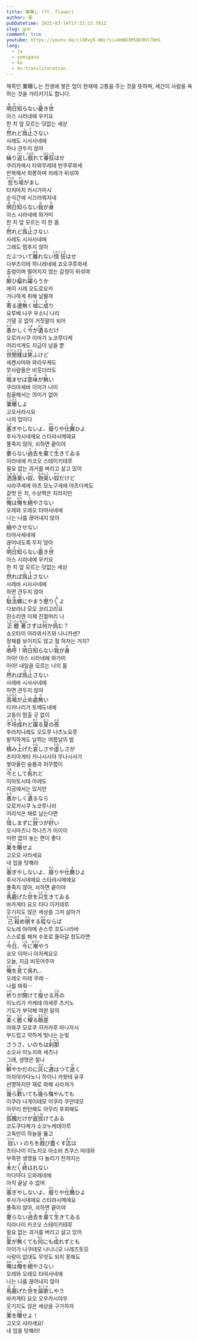 ```yaml
---
title: 業曝し (ft. flower)
author: 霄
pubDatetime: 2025-03-14T17:31:23.701Z
slug: goh
comment: true
youtube: https://youtu.be/clORvyS-WQc?si=OmNO3MSQk9O17OmS
lang:
  - ja
  - yomigana
  - ko
  - ko-transliteration
---
```


제목인 業曝し는 전생에 쌓은 업이 현재에 고통을 주는 것을 뜻하며, 세간이 사람을 욕하는 것을 가리키기도 합니다.

<div>
    <div class="lang-ja"><ruby>明日<rp>(</rp><rt>あす</rt><rp>)</rp></ruby><ruby>知<rp>(</rp><rt>し</rt><rp>)</rp></ruby>らない<ruby>憂<rp>(</rp><rt>う</rt><rp>)</rp></ruby>き<ruby>世<rp>(</rp><rt>よ</rt><rp>)</rp></ruby></div>
    <div class="lang-ko-tl">아스 시라네에 우키요</div>
    <div class="lang-ko">한 치 앞 모르는 덧없는 세상</div>
</div>
<div>
    <div class="lang-ja"><ruby>然<rp>(</rp><rt>さ</rt><rp>)</rp></ruby>れど<ruby>爲止<rp>(</rp><rt>しさ</rt><rp>)</rp></ruby>さない</div>
    <div class="lang-ko-tl">사레도 시사사네에</div>
    <div class="lang-ko">하나 관두지 않아</div>
</div>
<div>
    <div class="lang-ja"><ruby>繰<rp>(</rp><rt>く</rt><rp>)</rp></ruby>り<ruby>返<rp>(</rp><rt>かへ</rt><rp>)</rp></ruby>し<ruby>戲<rp>(</rp><rt>たはむ</rt><rp>)</rp></ruby>れて<ruby>番<rp>(</rp><rt>ばん</rt><rp>)</rp></ruby><ruby>狂<rp>(</rp><rt>くる</rt><rp>)</rp></ruby>はせ</div>
    <div class="lang-ko-tl">쿠리카에시 타와무레테 반쿠루와세</div>
    <div class="lang-ko">반복해서 희롱하며 차례가 뒤섞여</div>
</div>
<div>
    <div class="lang-ja"><ruby>忽<rp>(</rp><rt>たちま</rt><rp>)</rp></ruby>ち<ruby>喧<rp>(</rp><rt>かし</rt><rp>)</rp></ruby>がまし</div>
    <div class="lang-ko-tl">타치마치 카시가마시</div>
    <div class="lang-ko">순식간에 시끄러워지네</div>
</div>

<div>
    <div class="lang-ja"><ruby>明日<rp>(</rp><rt>あす</rt><rp>)</rp></ruby><ruby>知<rp>(</rp><rt>し</rt><rp>)</rp></ruby>らない<ruby>我<rp>(</rp><rt>わ</rt><rp>)</rp></ruby>が<ruby>身<rp>(</rp><rt>み</rt><rp>)</rp></ruby></div>
    <div class="lang-ko-tl">아스 시라네에 와가미</div>
    <div class="lang-ko">한 치 앞 모르는 이 한 몸</div>
</div>
<div>
    <div class="lang-ja"><ruby>然<rp>(</rp><rt>さ</rt><rp>)</rp></ruby>れど<ruby>爲止<rp>(</rp><rt>しさ</rt><rp>)</rp></ruby>さない</div>
    <div class="lang-ko-tl">사레도 시사사네에</div>
    <div class="lang-ko">그래도 멈추지 않아</div>
</div>
<div>
    <div class="lang-ja">だぶついて<ruby>離<rp>(</rp><rt>はな</rt><rp>)</rp></ruby>れない<ruby>情<rp>(</rp><rt>じやう</rt><rp>)</rp></ruby><ruby>狂<rp>(</rp><rt>くる</rt><rp>)</rp></ruby>はせ</div>
    <div class="lang-ko-tl">다부츠이테 하나레네에 죠오쿠루와세</div>
    <div class="lang-ko">출렁이며 떨어지지 않는 감정이 뒤섞여</div>
</div>
<div>
    <div class="lang-ja"><ruby>醉<rp>(</rp><rt>ゑ</rt><rp>)</rp></ruby>ひ<ruby>癡<rp>(</rp><rt>し</rt><rp>)</rp></ruby>れ<ruby>躍<rp>(</rp><rt>をど</rt><rp>)</rp></ruby>らうか</div>
    <div class="lang-ko-tl">에이 시레 오도로오카</div>
    <div class="lang-ko">거나하게 취해 날뛸까</div>
</div>

<div>
    <div class="lang-ja"><ruby>寄<rp>(</rp><rt>よ</rt><rp>)</rp></ruby>る<ruby>邊<rp>(</rp><rt>べ</rt><rp>)</rp></ruby><ruby>無<rp>(</rp><rt>な</rt><rp>)</rp></ruby>く<ruby>嘘<rp>(</rp><rt>うそ</rt><rp>)</rp></ruby>に<ruby>成<rp>(</rp><rt>な</rt><rp>)</rp></ruby>り</div>
    <div class="lang-ko-tl">요루베 나쿠 우소니 나리</div>
    <div class="lang-ko">기댈 곳 없이 거짓말이 되어</div>
</div>
<div>
    <div class="lang-ja"><ruby>愚<rp>(</rp><rt>おろ</rt><rp>)</rp></ruby>かしく<ruby>今<rp>(</rp><rt>いま</rt><rp>)</rp></ruby>が<ruby>遺<rp>(</rp><rt>のこ</rt><rp>)</rp></ruby>るだけ</div>
    <div class="lang-ko-tl">오로카시쿠 이마가 노코루다케</div>
    <div class="lang-ko">어리석게도 지금이 남을 뿐</div>
</div>
<div>
    <div class="lang-ja"><ruby>世閒<rp>(</rp><rt>せけん</rt><rp>)</rp></ruby><ruby>樣<rp>(</rp><rt>さま</rt><rp>)</rp></ruby>は<ruby>笑<rp>(</rp><rt>わら</rt><rp>)</rp></ruby>ふけど</div>
    <div class="lang-ko-tl">세켄사마와 와라우케도</div>
    <div class="lang-ko">뭇사람들은 비웃더라도</div>
</div>
<div>
    <div class="lang-ja"><ruby>暗<rp>(</rp><rt>くら</rt><rp>)</rp></ruby>ませば<ruby>意味<rp>(</rp><rt>いみ</rt><rp>)</rp></ruby>が<ruby>無<rp>(</rp><rt>な</rt><rp>)</rp></ruby>い</div>
    <div class="lang-ko-tl">쿠라마세바 이미가 나이</div>
    <div class="lang-ko">침울해서는 의미가 없어</div>
</div>
<div>
    <div class="lang-ja"><ruby>業曝<rp>(</rp><rt>ごふさら</rt><rp>)</rp></ruby>しよ</div>
    <div class="lang-ko-tl">고오사라시요</div>
    <div class="lang-ko">나의 업이다</div>
</div>

<div>
    <div class="lang-ja"><ruby>塞<rp>(</rp><rt>ふさ</rt><rp>)</rp></ruby>ぎやしないよ、<ruby>廢<rp>(</rp><rt>すた</rt><rp>)</rp></ruby>りや<ruby>仕舞<rp>(</rp><rt>しま</rt><rp>)</rp></ruby>ひよ</div>
    <div class="lang-ko-tl">후사갸시네에요 스타랴시메에요</div>
    <div class="lang-ko">풀죽지 않아, 쇠하면 끝이야</div>
</div>
<div>
    <div class="lang-ja"><ruby>要<rp>(</rp><rt>い</rt><rp>)</rp></ruby>らない<ruby>過去<rp>(</rp><rt>かこ</rt><rp>)</rp></ruby>を<ruby>棄<rp>(</rp><rt>す</rt><rp>)</rp></ruby>て<ruby>生<rp>(</rp><rt>い</rt><rp>)</rp></ruby>きてゐる</div>
    <div class="lang-ko-tl">이라네에 카코오 스테이키테루</div>
    <div class="lang-ko">필요 없는 과거를 버리고 살고 있어</div>
</div>
<div>
    <div class="lang-ja"><ruby>洒落臭<rp>(</rp><rt>しやらくさ</rt><rp>)</rp></ruby>い<ruby>奴<rp>(</rp><rt>やつ</rt><rp>)</rp></ruby>、<ruby>物臭<rp>(</rp><rt>ものぐさ</rt><rp>)</rp></ruby>い<ruby>奴<rp>(</rp><rt>やつ</rt><rp>)</rp></ruby>だけど</div>
    <div class="lang-ko-tl">샤라쿠세에 야츠 모노구세에 야츠다케도</div>
    <div class="lang-ko">겉멋 든 치, 수상쩍은 치라지만</div>
</div>
<div>
    <div class="lang-ja"><ruby>俺<rp>(</rp><rt>おれ</rt><rp>)</rp></ruby>は<ruby>俺<rp>(</rp><rt>おれ</rt><rp>)</rp></ruby>を<ruby>絕<rp>(</rp><rt>た</rt><rp>)</rp></ruby>やさない</div>
    <div class="lang-ko-tl">오레와 오레오 타야사네에</div>
    <div class="lang-ko">나는 나를 끊어내지 않아</div>
</div>
<div>
    <div class="lang-ja"><ruby>絕<rp>(</rp><rt>た</rt><rp>)</rp></ruby>やさせない</div>
    <div class="lang-ko-tl">타야사세네에</div>
    <div class="lang-ko">끊어내도록 두지 않아</div>
</div>

<div>
    <div class="lang-ja"><ruby>明日<rp>(</rp><rt>あす</rt><rp>)</rp></ruby><ruby>知<rp>(</rp><rt>し</rt><rp>)</rp></ruby>らない<ruby>憂<rp>(</rp><rt>う</rt><rp>)</rp></ruby>き<ruby>世<rp>(</rp><rt>よ</rt><rp>)</rp></ruby></div>
    <div class="lang-ko-tl">아스 시라네에 우키요</div>
    <div class="lang-ko">한 치 앞 모르는 덧없는 세상</div>
</div>
<div>
    <div class="lang-ja"><ruby>然<rp>(</rp><rt>さ</rt><rp>)</rp></ruby>れば<ruby>爲止<rp>(</rp><rt>しさ</rt><rp>)</rp></ruby>さない</div>
    <div class="lang-ko-tl">사레바 시사사네에</div>
    <div class="lang-ko">하면 관두지 않아</div>
</div>
<div>
    <div class="lang-ja"><ruby>駄法螺<rp>(</rp><rt>だぼら</rt><rp>)</rp></ruby>にやまう<ruby>懲<rp>(</rp><rt>こ</rt><rp>)</rp></ruby>り〲よ</div>
    <div class="lang-ko-tl">다보라냐 모오 코리고리요</div>
    <div class="lang-ko">흰소리엔 이제 진절머리 나</div>
</div>
<div>
    <div class="lang-ja"><ruby>正體<rp>(</rp><rt>しやうたい</rt><rp>)</rp></ruby><ruby>著<rp>(</rp><rt>あらは</rt><rp>)</rp></ruby>さずは<ruby>何<rp>(</rp><rt>なに</rt><rp>)</rp></ruby>か<ruby>爲<rp>(</rp><rt>せ</rt><rp>)</rp></ruby>む？</div>
    <div class="lang-ko-tl">쇼오타이 아라와사즈와 나니카센?</div>
    <div class="lang-ko">정체를 보이지도 않고 뭘 하자는 거지?</div>
</div>

<div>
    <div class="lang-ja"><ruby>嗚呼<rp>(</rp><rt>ああ</rt><rp>)</rp></ruby>！<ruby>明日<rp>(</rp><rt>あす</rt><rp>)</rp></ruby><ruby>知<rp>(</rp><rt>し</rt><rp>)</rp></ruby>らない<ruby>我<rp>(</rp><rt>わ</rt><rp>)</rp></ruby>が<ruby>身<rp>(</rp><rt>み</rt><rp>)</rp></ruby></div>
    <div class="lang-ko-tl">아아! 아스 시라네에 와가미</div>
    <div class="lang-ko">아아! 내일을 모르는 나의 몸</div>
</div>
<div>
    <div class="lang-ja"><ruby>然<rp>(</rp><rt>さ</rt><rp>)</rp></ruby>れば<ruby>爲止<rp>(</rp><rt>なさ</rt><rp>)</rp></ruby>さない</div>
    <div class="lang-ko-tl">사레바 시사사네에</div>
    <div class="lang-ko">하면 관두지 않아</div>
</div>
<div>
    <div class="lang-ja"><ruby>高鳴<rp>(</rp><rt>たかなり</rt><rp>)</rp></ruby>が<ruby>止<rp>(</rp><rt>と</rt><rp>)</rp></ruby>め<ruby>處<rp>(</rp><rt>ど</rt><rp>)</rp></ruby><ruby>無<rp>(</rp><rt>な</rt><rp>)</rp></ruby>い</div>
    <div class="lang-ko-tl">타카나리가 토메도네에</div>
    <div class="lang-ko">고동이 멈출 곳 없이</div>
</div>
<div>
    <div class="lang-ja"><ruby>不埓<rp>(</rp><rt>ふらち</rt><rp>)</rp></ruby><ruby>成<rp>(</rp><rt>な</rt><rp>)</rp></ruby>れど<ruby>躍<rp>(</rp><rt>をど</rt><rp>)</rp></ruby>る<ruby>夏<rp>(</rp><rt>なつ</rt><rp>)</rp></ruby>の<ruby>夜<rp>(</rp><rt>よる</rt><rp>)</rp></ruby></div>
    <div class="lang-ko-tl">후라치나레도 오도루 나츠노요루</div>
    <div class="lang-ko">발칙하게도 날뛰는 여름날의 밤</div>
</div>

<div>
    <div class="lang-ja"><ruby>積<rp>(</rp><rt>つ</rt><rp>)</rp></ruby>み<ruby>上<rp>(</rp><rt>あ</rt><rp>)</rp></ruby>げた<ruby>哀<rp>(</rp><rt>かな</rt><rp>)</rp></ruby>しさや<ruby>虛<rp>(</rp><rt>むな</rt><rp>)</rp></ruby>しさが</div>
    <div class="lang-ko-tl">츠미아게타 카나시사야 무나시사가</div>
    <div class="lang-ko">쌓아올린 슬픔과 허무함이</div>
</div>
<div>
    <div class="lang-ja"><ruby>今<rp>(</rp><rt>いま</rt><rp>)</rp></ruby>として<ruby>有<rp>(</rp><rt>あ</rt><rp>)</rp></ruby>れど</div>
    <div class="lang-ko-tl">이마토시테 아레도</div>
    <div class="lang-ko">지금에서는 있지만</div>
</div>
<div>
    <div class="lang-ja"><ruby>愚<rp>(</rp><rt>おろ</rt><rp>)</rp></ruby>かしく<ruby>遺<rp>(</rp><rt>のこ</rt><rp>)</rp></ruby>るなら</div>
    <div class="lang-ko-tl">오로카시쿠 노코루나라</div>
    <div class="lang-ko">어리석은 채로 남는다면</div>
</div>
<div>
    <div class="lang-ja"><ruby>惜<rp>(</rp><rt>お</rt><rp>)</rp></ruby>しまずに<ruby>放<rp>(</rp><rt>はな</rt><rp>)</rp></ruby>つが<ruby>好<rp>(</rp><rt>い</rt><rp>)</rp></ruby>い</div>
    <div class="lang-ko-tl">오시마즈니 하나츠가 이이이</div>
    <div class="lang-ko">미련 없이 놓는 편이 좋다</div>
</div>
<div>
    <div class="lang-ja"><ruby>業<rp>(</rp><rt>ごふ</rt><rp>)</rp></ruby>を<ruby>曝<rp>(</rp><rt>さら</rt><rp>)</rp></ruby>せよ</div>
    <div class="lang-ko-tl">고오오 사라세요</div>
    <div class="lang-ko">내 업을 탓해라</div>
</div>

<div>
    <div class="lang-ja"><ruby>塞<rp>(</rp><rt>ふさ</rt><rp>)</rp></ruby>ぎやしないよ、<ruby>廢<rp>(</rp><rt>すた</rt><rp>)</rp></ruby>りや<ruby>仕舞<rp>(</rp><rt>しま</rt><rp>)</rp></ruby>ひよ</div>
    <div class="lang-ko-tl">후사갸시네에요 스타랴시메에요</div>
    <div class="lang-ko">풀죽지 않아, 쇠하면 끝이야</div>
</div>
<div>
    <div class="lang-ja"><ruby>馬鹿<rp>(</rp><rt>ばか</rt><rp>)</rp></ruby>げた<ruby>世<rp>(</rp><rt>よ</rt><rp>)</rp></ruby>を<ruby>只<rp>(</rp><rt>ただ</rt><rp>)</rp></ruby><ruby>生<rp>(</rp><rt>い</rt><rp>)</rp></ruby>きてゐる</div>
    <div class="lang-ko-tl">바카게타 요오 타다 이키테루</div>
    <div class="lang-ko">웃기지도 않은 세상을 그저 살아가</div>
</div>
<div>
    <div class="lang-ja"><ruby>己<rp>(</rp><rt>おのれ</rt><rp>)</rp></ruby><ruby>殺<rp>(</rp><rt>あや</rt><rp>)</rp></ruby>め<ruby>損<rp>(</rp><rt>そん</rt><rp>)</rp></ruby>する<ruby>程<rp>(</rp><rt>ほど</rt><rp>)</rp></ruby>ならば</div>
    <div class="lang-ko-tl">오노레 아야메 손스루 호도나라바</div>
    <div class="lang-ko">스스로를 해쳐 수포로 돌아갈 정도라면</div>
</div>
<div>
    <div class="lang-ja"><ruby>今日<rp>(</rp><rt>けふ</rt><rp>)</rp></ruby>、<ruby>今<rp>(</rp><rt>いま</rt><rp>)</rp></ruby>に<ruby>嘲<rp>(</rp><rt>あざけ</rt><rp>)</rp></ruby>やう</div>
    <div class="lang-ko-tl">쿄오 이마니 아자케요오</div>
    <div class="lang-ko">오늘, 지금 비웃어주마</div>
</div>
<div>
    <div class="lang-ja"><ruby>俺<rp>(</rp><rt>おれ</rt><rp>)</rp></ruby>を<ruby>見<rp>(</rp><rt>み</rt><rp>)</rp></ruby>て<ruby>吳<rp>(</rp><rt>く</rt><rp>)</rp></ruby>れ…</div>
    <div class="lang-ko-tl">오레오 미테 쿠레⋯</div>
    <div class="lang-ko">나를 봐줘⋯</div>
</div>

<div>
    <div class="lang-ja"><ruby>祈<rp>(</rp><rt>いの</rt><rp>)</rp></ruby>りが<ruby>闕<rp>(</rp><rt>か</rt><rp>)</rp></ruby>けて<ruby>瘦<rp>(</rp><rt>や</rt><rp>)</rp></ruby>せる<ruby>月<rp>(</rp><rt>つき</rt><rp>)</rp></ruby>の</div>
    <div class="lang-ko-tl">이노리가 카케테 야세루 츠키노</div>
    <div class="lang-ko">기도가 부덕해 여윈 달의</div>
</div>
<div>
    <div class="lang-ja"><ruby>柔<rp>(</rp><rt>やは</rt><rp>)</rp></ruby>く<ruby>脆<rp>(</rp><rt>もろ</rt><rp>)</rp></ruby>く<ruby>耀<rp>(</rp><rt>ひか</rt><rp>)</rp></ruby>る<ruby>眼差<rp>(</rp><rt>まなざし</rt><rp>)</rp></ruby></div>
    <div class="lang-ko-tl">야와쿠 모로쿠 히카카루 마나자시</div>
    <div class="lang-ko">부드럽고 약하게 빛나는 눈빛</div>
</div>
<div>
    <div class="lang-ja">さうさ、いのちは<ruby>刹那<rp>(</rp><rt>せつな</rt><rp>)</rp></ruby></div>
    <div class="lang-ko-tl">소오사 이노치와 세츠나</div>
    <div class="lang-ko">그래, 생명은 찰나</div>
</div>
<div>
    <div class="lang-ja"><ruby>鮮<rp>(</rp><rt>あざ</rt><rp>)</rp></ruby>やかだのに<ruby>灰<rp>(</rp><rt>はひ</rt><rp>)</rp></ruby>に<ruby>逓<rp>(</rp><rt>か</rt><rp>)</rp></ruby>はつて<ruby>逝<rp>(</rp><rt>ゆ</rt><rp>)</rp></ruby>く</div>
    <div class="lang-ko-tl">아자야카다노니 하이니 카왓테 유쿠</div>
    <div class="lang-ko">선명하지만 재로 화해 사라져가</div>
</div>

<div>
    <div class="lang-ja"><ruby>幾<rp>(</rp><rt>いく</rt><rp>)</rp></ruby>ら<ruby>歎<rp>(</rp><rt>なげ</rt><rp>)</rp></ruby>いても<ruby>幾<rp>(</rp><rt>いく</rt><rp>)</rp></ruby>ら<ruby>悔<rp>(</rp><rt>く</rt><rp>)</rp></ruby>やんでも</div>
    <div class="lang-ko-tl">이쿠라 나게이테모 이쿠라 쿠얀데모</div>
    <div class="lang-ko">아무리 한탄해도 아무리 후회해도</div>
</div>
<div>
    <div class="lang-ja"><ruby>孤獨<rp>(</rp><rt>こどく</rt><rp>)</rp></ruby>だけが<ruby>底拔<rp>(</rp><rt>そこぬ</rt><rp>)</rp></ruby>けてゐる</div>
    <div class="lang-ko-tl">코도쿠다케가 소코누케테이루</div>
    <div class="lang-ko">고독만이 하늘을 뚫고</div>
</div>
<div>
    <div class="lang-ja"><ruby>拙<rp>(</rp><rt>つたな</rt><rp>)</rp></ruby>いゝのちを<ruby>戲<rp>(</rp><rt>あそ</rt><rp>)</rp></ruby>び<ruby>盡<rp>(</rp><rt>つ</rt><rp>)</rp></ruby>くす<ruby>迄<rp>(</rp><rt>まで</rt><rp>)</rp></ruby>は</div>
    <div class="lang-ko-tl">츠타나이 이노치오 아소비 츠쿠스 마데와</div>
    <div class="lang-ko">부족한 생명을 다 놀리기 전까지는</div>
</div>
<div>
    <div class="lang-ja"><ruby>未<rp>(</rp><rt>ま</rt><rp>)</rp></ruby>だ〱<ruby>終<rp>(</rp><rt>を</rt><rp>)</rp></ruby>はれない</div>
    <div class="lang-ko-tl">마다마다 오와레네에</div>
    <div class="lang-ko">아직 끝날 수 없어</div>
</div>

<div>
    <div class="lang-ja"><ruby>塞<rp>(</rp><rt>ふさ</rt><rp>)</rp></ruby>ぎやしないよ、<ruby>廢<rp>(</rp><rt>すた</rt><rp>)</rp></ruby>りや<ruby>仕舞<rp>(</rp><rt>しま</rt><rp>)</rp></ruby>ひよ</div>
    <div class="lang-ko-tl">후사갸시네에요 스타랴시메에요</div>
    <div class="lang-ko">풀죽지 않아, 쇠하면 끝이야</div>
</div>
<div>
    <div class="lang-ja"><ruby>要<rp>(</rp><rt>い</rt><rp>)</rp></ruby>らない<ruby>過去<rp>(</rp><rt>かこ</rt><rp>)</rp></ruby>を<ruby>棄<rp>(</rp><rt>す</rt><rp>)</rp></ruby>て<ruby>生<rp>(</rp><rt>い</rt><rp>)</rp></ruby>きてゐる</div>
    <div class="lang-ko-tl">이라나이 카코오 스테이키테루</div>
    <div class="lang-ko">필요 없는 과거를 버리고 살고 있어</div>
</div>
<div>
    <div class="lang-ja"><ruby>愛<rp>(</rp><rt>あい</rt><rp>)</rp></ruby>が<ruby>無<rp>(</rp><rt>な</rt><rp>)</rp></ruby>くても<ruby>何<rp>(</rp><rt>なに</rt><rp>)</rp></ruby>にも<ruby>成<rp>(</rp><rt>な</rt><rp>)</rp></ruby>れずとも</div>
    <div class="lang-ko-tl">아이가 나쿠테모 나니니모 나레즈토모</div>
    <div class="lang-ko">사랑이 없대도 무엇도 되지 못해도</div>
</div>
<div>
    <div class="lang-ja"><ruby>俺<rp>(</rp><rt>おれ</rt><rp>)</rp></ruby>は<ruby>俺<rp>(</rp><rt>おれ</rt><rp>)</rp></ruby>を<ruby>絕<rp>(</rp><rt>た</rt><rp>)</rp></ruby>やさない</div>
    <div class="lang-ko-tl">오레와 오레오 타야사네에</div>
    <div class="lang-ko">나는 나를 끊어내지 않아</div>
</div>
<div>
    <div class="lang-ja"><ruby>馬鹿<rp>(</rp><rt>ばか</rt><rp>)</rp></ruby>げた<ruby>世<rp>(</rp><rt>よ</rt><rp>)</rp></ruby>を<ruby>謳歌<rp>(</rp><rt>おうか</rt><rp>)</rp></ruby>しやう</div>
    <div class="lang-ko-tl">바카게타 요오 오우카시야우</div>
    <div class="lang-ko">웃기지도 않은 세상을 구가하자</div>
</div>

<div>
    <div class="lang-ja"><ruby>業<rp>(</rp><rt>ごふ</rt><rp>)</rp></ruby>を<ruby>曝<rp>(</rp><rt>さら</rt><rp>)</rp></ruby>せよ！</div>
    <div class="lang-ko-tl">고오오 사라세요!</div>
    <div class="lang-ko">내 업을 탓해라!</div>
</div>
